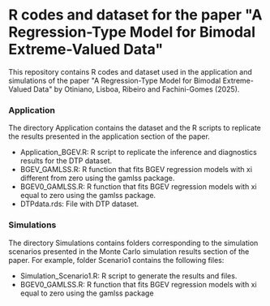 # R codes and dataset for the paper "A Regression-Type Model for Bimodal Extreme-Valued Data"

This repository contains R codes and dataset used in the application and simulations of the paper "A Regression-Type Model for Bimodal Extreme-Valued Data" by Otiniano, Lisboa, Ribeiro and Fachini-Gomes (2025).

### Application

The directory Application contains the dataset and the R scripts to replicate the results presented in the application section of the paper.

- Application_BGEV.R: R script to replicate the inference and diagnostics results for the DTP dataset. 
- BGEV_GAMLSS.R:  R function that fits BGEV regression models with xi different from zero using the  gamlss package.
- BGEV0_GAMLSS.R: R function that fits BGEV regression models with xi equal to zero using the gamlss package.
- DTPdata.rds: File with DTP dataset.

### Simulations

The directory Simulations contains folders corresponding to the simulation scenarios presented in the Monte Carlo simulation results section of the paper. For example, folder
Scenario1 contains the following files: 

- Simulation_Scenario1.R: R script to generate the results and files.
- BGEV0_GAMLSS.R:  R function that fits BGEV regression models with xi equal to zero using the gamlss package







